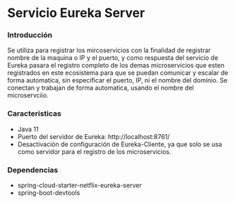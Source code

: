 # Servicio Eureka Server

### Introducción

Se utiliza para registrar los mircoservicios con la finalidad de registrar nombre de la maquina o IP y el puerto, y como respuesta del servicio de Eureka pasara el registro completo de los demas microservicios que esten registrados en este ecosistema para que se puedan comunicar y escalar de forma automatica, sin especificar el puerto, IP, ni el nombre del dominio. Se conectan y trabajan de forma automatica, usando el nombre del microservciio.

### Caracteristicas

- Java 11
- Puerto del servidor de Eureka: http://localhost:8761/
- Desactivación de configuración de Eureka-Cliente, ya que solo se usa como servidor para el registro de los microservicios.

### Dependencias

- spring-cloud-starter-netflix-eureka-server
- spring-boot-devtools